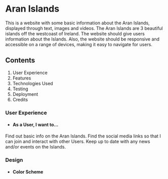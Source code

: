
# Aran Islands

This is a website with some basic information about the Aran Islands, displayed through text, images and videos. The Aran Islands are 3 beautiful islands off the westcoast of Ireland.
The website should give users information about the Islands. Also, the website should be responsive and accessible on a range of devices, making it easy to navigate for users.

## Contents
1. User Experience
2. Features
3. Technologies Used
4. Testing
5. Deployment
6. Credits

### User Experience
+ #### As a User, I want to...
Find out basic info on the Aran Islands.
Find the social media links so that I can join and interact with other Users.
Keep up to date with any news and/or events on the Islands.

### Design
+ #### Color Scheme